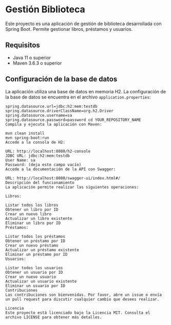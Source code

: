 # Gestión Biblioteca

Este proyecto es una aplicación de gestión de biblioteca desarrollada con Spring Boot. Permite gestionar libros, préstamos y usuarios.

## Requisitos

- Java 11 o superior
- Maven 3.6.3 o superior

## Configuración de la base de datos

La aplicación utiliza una base de datos en memoria H2. La configuración de la base de datos se encuentra en el archivo `application.properties`:

```properties
spring.datasource.url=jdbc:h2:mem:testdb
spring.datasource.driverClassName=org.h2.Driver
spring.datasource.username=sa
spring.datasource.password=password cd YOUR_REPOSITORY_NAME
Compila y ejecuta la aplicación con Maven:

mvn clean install
mvn spring-boot:run
Accede a la consola de H2:

URL: http://localhost:8080/h2-console
JDBC URL: jdbc:h2:mem:testdb
User Name: sa
Password: (deja este campo vacío)
Accede a la documentación de la API con Swagger:

URL: http://localhost:8080/swagger-ui/index.html#/
Descripción del funcionamiento
La aplicación permite realizar las siguientes operaciones:

Libros:

Listar todos los libros
Obtener un libro por ID
Crear un nuevo libro
Actualizar un libro existente
Eliminar un libro por ID
Préstamos:

Listar todos los préstamos
Obtener un préstamo por ID
Crear un nuevo préstamo
Actualizar un préstamo existente
Eliminar un préstamo por ID
Usuarios:

Listar todos los usuarios
Obtener un usuario por ID
Crear un nuevo usuario
Actualizar un usuario existente
Eliminar un usuario por ID
Contribuciones
Las contribuciones son bienvenidas. Por favor, abre un issue o envía un pull request para discutir cualquier cambio que desees realizar.

Licencia
Este proyecto está licenciado bajo la Licencia MIT. Consulta el archivo LICENSE para obtener más detalles.